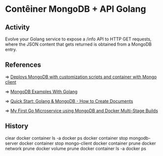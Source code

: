 # Contêiner MongoDB + API Golang

## Activity

Evolve your Golang service to expose a /info API to HTTP GET requests, where the JSON content that gets returned is obtained from a MongoDB entry.

## References

&#8658; [Deploys MongoDB with customization scripts and container with Mongo client](https://github.com/fabianlee/docker-mongodb/blob/master/docker-compose.yml)

&#8658; [MongoDB Examples With Golang](https://blog.ruanbekker.com/blog/2019/04/17/mongodb-examples-with-golang/)

&#8658; [Quick Start: Golang & MongoDB - How to Create Documents](https://www.mongodb.com/blog/post/quick-start-golang--mongodb--how-to-create-documents)

&#8658; [My First Go Microservice using MongoDB and Docker Multi-Stage Builds](https://www.melvinvivas.com/my-first-go-microservice/)

## History

clear
docker container ls -a
docker ps
docker container stop mongodb-server
docker container stop mongo-client
docker container prune
docker network prune
docker volume prune
docker container ls -a
docker ps